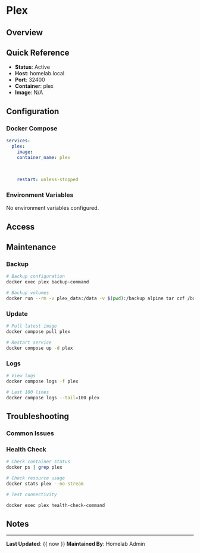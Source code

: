 # Plex

## Overview



## Quick Reference

- **Status**: Active
- **Host**: homelab.local
- **Port**: 32400
- **Container**: plex
- **Image**: N/A

## Configuration

### Docker Compose

```yaml
services:
  plex:
    image: 
    container_name: plex
    
    
    
    restart: unless-stopped
```

### Environment Variables


No environment variables configured.


## Access





## Maintenance

### Backup

```bash
# Backup configuration
docker exec plex backup-command

# Backup volumes
docker run --rm -v plex_data:/data -v $(pwd):/backup alpine tar czf /backup/plex-backup-$(date +%Y%m%d).tar.gz /data
```

### Update

```bash
# Pull latest image
docker compose pull plex

# Restart service
docker compose up -d plex
```

### Logs

```bash
# View logs
docker compose logs -f plex

# Last 100 lines
docker compose logs --tail=100 plex
```

## Troubleshooting

### Common Issues


<!-- AI-GENERATE: List 3 common issues for Plex and their solutions -->


### Health Check

```bash
# Check container status
docker ps | grep plex

# Check resource usage
docker stats plex --no-stream

# Test connectivity

docker exec plex health-check-command

```

## Notes



---

**Last Updated**: {{ now }}
**Maintained By**: Homelab Admin